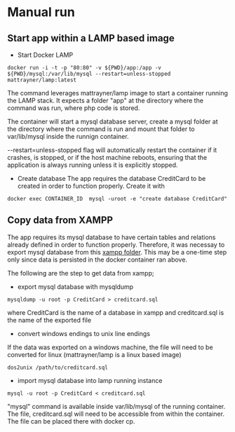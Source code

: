 # Manual run

## Start app within a LAMP based image

- Start Docker LAMP

```
docker run -i -t -p "80:80" -v ${PWD}/app:/app -v ${PWD}/mysql:/var/lib/mysql --restart=unless-stopped mattrayner/lamp:latest
```

The command leverages mattrayner/lamp image to start a container running the LAMP stack. It expects a folder "app" at the directory where the command was run, where php code is stored.

The container will start a mysql database server, create a mysql folder at the directory where the command is run and mount that folder to var/lib/mysql inside the runnign container.

--restart=unless-stopped flag will automatically restart the container if it crashes, is stopped, or if the host machine reboots, ensuring that the application is always running unless it is explicitly stopped.

- Create database
The app requires the database CreditCard to be created in order to function properly. Create it with 
```
docker exec CONTAINER_ID  mysql -uroot -e "create database CreditCard"
```
## Copy data from XAMPP

The app requires its mysql database to have certain tables and relations already defined in order to function properly. Therefore, it was necessay to export mysql database from this [xampp folder](https://github.com/hicsail/omm-php). This may be a one-time step only since data is persisted in the docker container ran above.

The following are the step to get data from xampp;

- export mysql database with mysqldump

```
mysqldump -u root -p CreditCard > creditcard.sql
```

where CreditCard is the name of a database in xampp and creditcard.sql is the name of the exported file

- convert windows endings to unix line endings

If the data was exported on a windows machine, the file will need to be converted for linux (mattrayner/lamp is a linux based image)

```
dos2unix /path/to/creditcard.sql
```

- import mysql database into lamp running instance

```
mysql -u root -p CreditCard < creditcard.sql
```

"mysql" command is available inside var/lib/mysql of the running container. The file, creditcard.sql will need to be accessible from within the container. The file can be placed there with docker cp.
